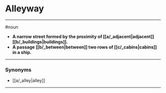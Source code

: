 # Alleyway
---
#noun
- **A narrow street formed by the proximity of [[a/_adjacent|adjacent]] [[b/_buildings|buildings]].**
- **A passage [[b/_between|between]] two rows of [[c/_cabins|cabins]] in a ship.**
---
### Synonyms
- [[a/_alley|alley]]
---
